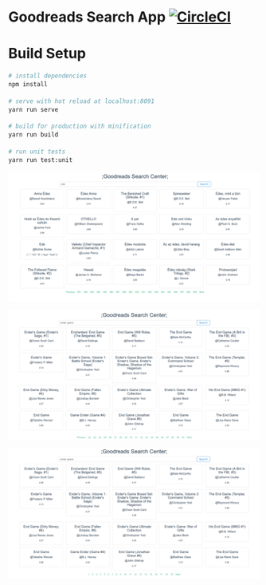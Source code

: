 # Goodreads Search App [![CircleCI](https://circleci.com/gh/byteshiva/goodreadssearch.svg?style=svg)](https://circleci.com/gh/byteshiva/goodreadssearch)

# Build Setup

``` bash
# install dependencies
npm install

# serve with hot reload at localhost:8091
yarn run serve

# build for production with minification
yarn run build

# run unit tests
yarn run test:unit


```

![GoodRead Search App](https://raw.githubusercontent.com/byteshiva/goodreadssearch/master/screenshots/screenshot-localhost%208081-2018-06-11-09-27-10.png
)



![GoodRead Search App](https://raw.githubusercontent.com/byteshiva/goodreadssearch/master/screenshots/screenshot-localhost%208081-2018-06-11-09-31-20.png
)



![GoodRead Search App](https://raw.githubusercontent.com/byteshiva/goodreadssearch/master/screenshots/screenshot-localhost%208081-2018-06-11-09-31-57.png
)
